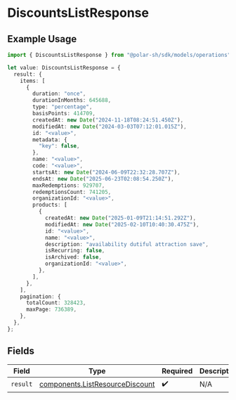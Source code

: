 # DiscountsListResponse

## Example Usage

```typescript
import { DiscountsListResponse } from "@polar-sh/sdk/models/operations";

let value: DiscountsListResponse = {
  result: {
    items: [
      {
        duration: "once",
        durationInMonths: 645688,
        type: "percentage",
        basisPoints: 414709,
        createdAt: new Date("2024-11-18T08:24:51.450Z"),
        modifiedAt: new Date("2024-03-03T07:12:01.015Z"),
        id: "<value>",
        metadata: {
          "key": false,
        },
        name: "<value>",
        code: "<value>",
        startsAt: new Date("2024-06-09T22:32:28.707Z"),
        endsAt: new Date("2025-06-23T02:08:54.250Z"),
        maxRedemptions: 929707,
        redemptionsCount: 741205,
        organizationId: "<value>",
        products: [
          {
            createdAt: new Date("2025-01-09T21:14:51.292Z"),
            modifiedAt: new Date("2025-02-10T10:40:30.475Z"),
            id: "<value>",
            name: "<value>",
            description: "availability dutiful attraction save",
            isRecurring: false,
            isArchived: false,
            organizationId: "<value>",
          },
        ],
      },
    ],
    pagination: {
      totalCount: 328423,
      maxPage: 736389,
    },
  },
};
```

## Fields

| Field                                                                              | Type                                                                               | Required                                                                           | Description                                                                        |
| ---------------------------------------------------------------------------------- | ---------------------------------------------------------------------------------- | ---------------------------------------------------------------------------------- | ---------------------------------------------------------------------------------- |
| `result`                                                                           | [components.ListResourceDiscount](../../models/components/listresourcediscount.md) | :heavy_check_mark:                                                                 | N/A                                                                                |